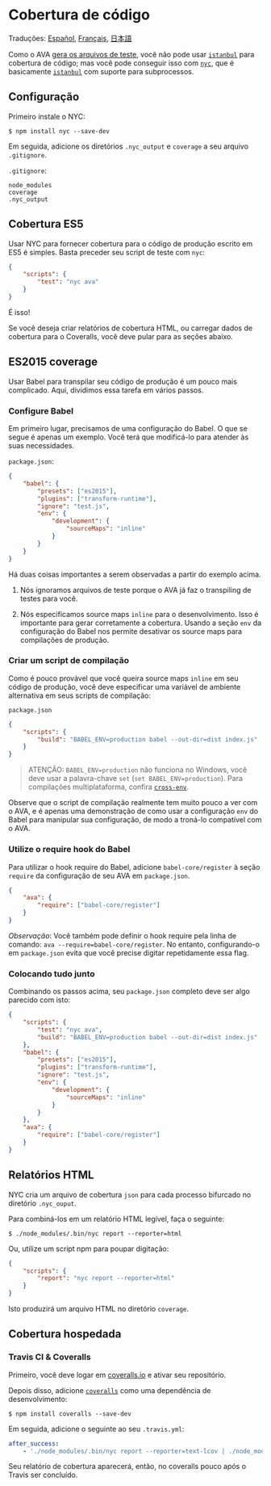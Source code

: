 # Cobertura de código

Traduções: [Español](https://github.com/sindresorhus/ava-docs/blob/master/es_ES/docs/recipes/code-coverage.md), [Français](https://github.com/sindresorhus/ava-docs/blob/master/fr_FR/docs/recipes/code-coverage.md), [日本語](https://github.com/sindresorhus/ava-docs/blob/master/ja_JP/docs/recipes/code-coverage.md)

Como o AVA [gera os arquivos de teste][isolated-env], você não pode usar [`istanbul`] para cobertura de código; mas você pode conseguir isso com [`nyc`], que é basicamente [`istanbul`] com suporte para subprocessos.

## Configuração

Primeiro instale o NYC:

```
$ npm install nyc --save-dev
```

Em seguida, adicione os diretórios `.nyc_output` e `coverage` a seu arquivo `.gitignore`.

`.gitignore`:

```
node_modules
coverage
.nyc_output
```

## Cobertura ES5

Usar NYC para fornecer cobertura para o código de produção escrito em ES5 é simples. Basta preceder seu script de teste com `nyc`:

```json
{
	"scripts": {
		"test": "nyc ava"
	}
}
```

É isso!

Se você deseja criar relatórios de cobertura HTML, ou carregar dados de cobertura para o Coveralls, você deve pular para as seções abaixo.

## ES2015 coverage

Usar Babel para transpilar seu código de produção é um pouco mais complicado. Aqui, dividimos essa tarefa em vários passos.

### Configure Babel

Em primeiro lugar, precisamos de uma configuração do Babel. O que se segue é apenas um exemplo. Você terá que modificá-lo para atender às suas necessidades.

`package.json`:
```json
{
	"babel": {
		"presets": ["es2015"],
		"plugins": ["transform-runtime"],
		"ignore": "test.js",
		"env": {
			"development": {
				"sourceMaps": "inline"
			}
		}
	}
}
```

Há duas coisas importantes a serem observadas a partir do exemplo acima.

1. Nós ignoramos arquivos de teste porque o AVA já faz o transpiling de testes para você.

2. Nós especificamos source maps `inline` para o desenvolvimento. Isso é importante para gerar corretamente a cobertura. Usando a seção `env` da configuração do Babel nos permite desativar os source maps para compilações de produção.

### Criar um script de compilação

Como é pouco provável que você queira source maps `inline` em seu código de produção, você deve especificar uma variável de ambiente alternativa em seus scripts de compilação:

`package.json`

```json
{
	"scripts": {
		"build": "BABEL_ENV=production babel --out-dir=dist index.js"
	}
}
```

> ATENÇÃO: `BABEL_ENV=production` não funciona no Windows, você deve usar a palavra-chave `set` (`set BABEL_ENV=production`). Para compilações multiplataforma, confira [`cross-env`].

Observe que o script de compilação realmente tem muito pouco a ver com o AVA, e é apenas uma demonstração de como usar a configuração `env` do Babel para manipular sua configuração, de modo a troná-lo compatível com o AVA.

### Utilize o require hook do Babel

Para utilizar o hook require do Babel, adicione `babel-core/register` à seção `require` da configuração de seu AVA em `package.json`.

```json
{
	"ava": {
		"require": ["babel-core/register"]
	}
}
```

*Observação*: Você também pode definir o hook require pela linha de comando: `ava --require=babel-core/register`. No entanto, configurando-o em `package.json` evita que você precise digitar repetidamente essa flag.

### Colocando tudo junto

Combinando os passos acima, seu `package.json` completo deve ser algo parecido com isto:

```json
{
	"scripts": {
		"test": "nyc ava",
		"build": "BABEL_ENV=production babel --out-dir=dist index.js"
	},
	"babel": {
		"presets": ["es2015"],
		"plugins": ["transform-runtime"],
		"ignore": "test.js",
		"env": {
			"development": {
				"sourceMaps": "inline"
			}
		}
	},
	"ava": {
		"require": ["babel-core/register"]
	}
}
```

## Relatórios HTML

NYC cria um arquivo de cobertura `json` para cada processo bifurcado no diretório `.nyc_ouput`.

Para combiná-los em um relatório HTML legível, faça o seguinte:

```
$ ./node_modules/.bin/nyc report --reporter=html
```

Ou, utilize um script npm para poupar digitação:

```json
{
	"scripts": {
		"report": "nyc report --reporter=html"
	}
}
```

Isto produzirá um arquivo HTML no diretório `coverage`.

## Cobertura hospedada

### Travis CI & Coveralls

Primeiro, você deve logar em [coveralls.io] e ativar seu repositório.

Depois disso, adicione [`coveralls`] como uma dependência de desenvolvimento:

```
$ npm install coveralls --save-dev
```

Em seguida, adicione o seguinte ao seu `.travis.yml`:

```yaml
after_success:
	- './node_modules/.bin/nyc report --reporter=text-lcov | ./node_modules/.bin/coveralls'
```

Seu relatório de cobertura aparecerá, então, no coveralls pouco após o Travis ser concluído.

[`babel`]:      https://github.com/babel/babel
[coveralls.io]: https://coveralls.io
[`coveralls`]:  https://github.com/nickmerwin/node-coveralls
[`cross-env`]:  https://github.com/kentcdodds/cross-env
[isolated-env]: https://github.com/sindresorhus/ava#isolated-environment
[`istanbul`]:   https://github.com/gotwarlost/istanbul
[`nyc`]:        https://github.com/bcoe/nyc
